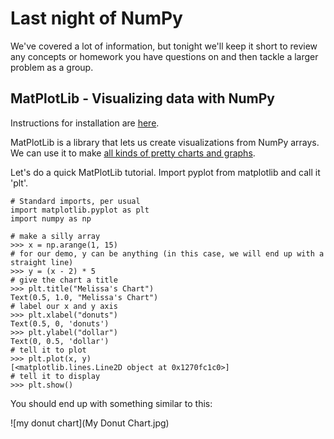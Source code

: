 # Last night of NumPy

We've covered a lot of information, but tonight we'll keep it short to review any concepts or homework you have questions on and then tackle a larger problem as a group. 

## MatPlotLib - Visualizing data with NumPy

Instructions for installation are [here](https://matplotlib.org/3.3.3/users/installing.html).

MatPlotLib is a library that lets us create visualizations from NumPy arrays. We can use it to make [all kinds of pretty charts and graphs](https://matplotlib.org/3.3.3/gallery/index.html).

Let's do a quick MatPlotLib tutorial. Import pyplot from matplotlib and call it 'plt'. 

```
# Standard imports, per usual
import matplotlib.pyplot as plt
import numpy as np
```

```
# make a silly array
>>> x = np.arange(1, 15)
# for our demo, y can be anything (in this case, we will end up with a straight line)
>>> y = (x - 2) * 5
# give the chart a title
>>> plt.title("Melissa's Chart")
Text(0.5, 1.0, "Melissa's Chart")
# label our x and y axis
>>> plt.xlabel("donuts")
Text(0.5, 0, 'donuts')
>>> plt.ylabel("dollar")
Text(0, 0.5, 'dollar')
# tell it to plot
>>> plt.plot(x, y)
[<matplotlib.lines.Line2D object at 0x1270fc1c0>]
# tell it to display
>>> plt.show()
```

You should end up with something similar to this: 

![my donut chart](My Donut Chart.jpg)




